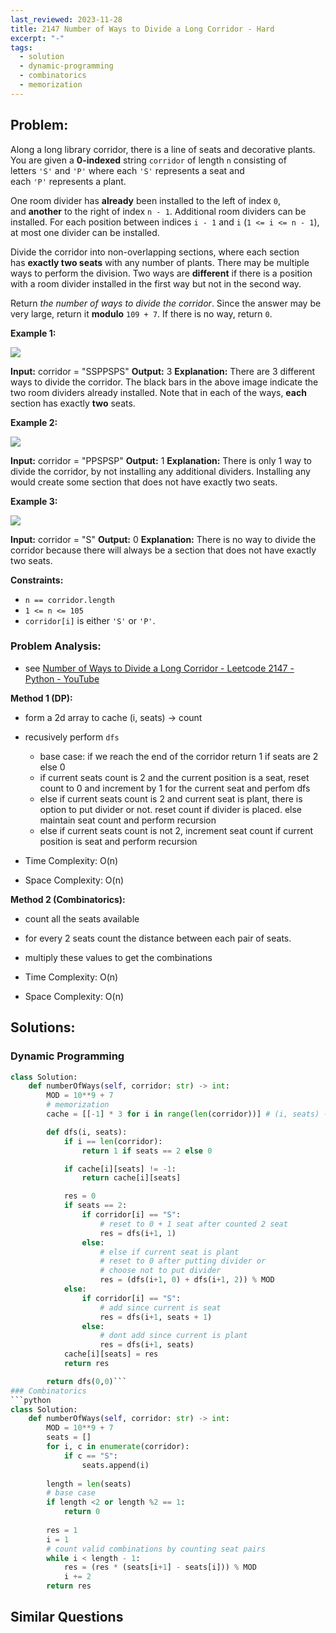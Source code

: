 ```yaml
---
last_reviewed: 2023-11-28
title: 2147 Number of Ways to Divide a Long Corridor - Hard
excerpt: "-"
tags:
  - solution
  - dynamic-programming
  - combinatorics
  - memorization
---
```

## Problem:
Along a long library corridor, there is a line of seats and decorative plants. You are given a **0-indexed** string `corridor` of length `n` consisting of letters `'S'` and `'P'` where each `'S'` represents a seat and each `'P'` represents a plant.

One room divider has **already** been installed to the left of index `0`, and **another** to the right of index `n - 1`. Additional room dividers can be installed. For each position between indices `i - 1` and `i` (`1 <= i <= n - 1`), at most one divider can be installed.

Divide the corridor into non-overlapping sections, where each section has **exactly two seats** with any number of plants. There may be multiple ways to perform the division. Two ways are **different** if there is a position with a room divider installed in the first way but not in the second way.

Return _the number of ways to divide the corridor_. Since the answer may be very large, return it **modulo** `109 + 7`. If there is no way, return `0`.

**Example 1:**

![](https://assets.leetcode.com/uploads/2021/12/04/1.png)

**Input:** corridor = "SSPPSPS"
**Output:** 3
**Explanation:** There are 3 different ways to divide the corridor.
The black bars in the above image indicate the two room dividers already installed.
Note that in each of the ways, **each** section has exactly **two** seats.

**Example 2:**

![](https://assets.leetcode.com/uploads/2021/12/04/2.png)

**Input:** corridor = "PPSPSP"
**Output:** 1
**Explanation:** There is only 1 way to divide the corridor, by not installing any additional dividers.
Installing any would create some section that does not have exactly two seats.

**Example 3:**

![](https://assets.leetcode.com/uploads/2021/12/12/3.png)

**Input:** corridor = "S"
**Output:** 0
**Explanation:** There is no way to divide the corridor because there will always be a section that does not have exactly two seats.

**Constraints:**

- `n == corridor.length`
- `1 <= n <= 105`
- `corridor[i]` is either `'S'` or `'P'`.

### Problem Analysis:
- see [Number of Ways to Divide a Long Corridor - Leetcode 2147 - Python - YouTube](https://www.youtube.com/watch?v=YOTjCd4Eyhc&t=1150s)

**Method 1 (DP):**
- form a 2d array to cache (i, seats) -> count
- recusively perform `dfs`
	- base case: if we reach the end of the corridor return 1 if seats are 2 else 0
	- if current seats count is 2 and the current position is a seat, reset count to 0 and increment by 1 for the current seat and perfom dfs
	- else if current seats count is 2 and current seat is plant, there is option to put divider or not. reset count if divider is placed. else maintain seat count and perform recursion
	- else if current seats count is not 2, increment seat count if current position is seat and perform recursion
	
- Time Complexity: O(n)
- Space Complexity: O(n)

**Method 2 (Combinatorics):**
- count all the seats available
- for every 2 seats count the distance between each pair of seats.
- multiply these values to get the combinations

- Time Complexity: O(n)
- Space Complexity: O(n)

## Solutions:
### Dynamic Programming

```python
class Solution:
    def numberOfWays(self, corridor: str) -> int:
        MOD = 10**9 + 7 
        # memorization
        cache = [[-1] * 3 for i in range(len(corridor))] # (i, seats) -> count

        def dfs(i, seats):
            if i == len(corridor):
                return 1 if seats == 2 else 0

            if cache[i][seats] != -1:
                return cache[i][seats]

            res = 0
            if seats == 2:
                if corridor[i] == "S":
                    # reset to 0 + 1 seat after counted 2 seat
                    res = dfs(i+1, 1)
                else:
                    # else if current seat is plant
                    # reset to 0 after putting divider or
                    # choose not to put divider
                    res = (dfs(i+1, 0) + dfs(i+1, 2)) % MOD
            else:
                if corridor[i] == "S":
                    # add since current is seat
                    res = dfs(i+1, seats + 1)
                else:
                    # dont add since current is plant
                    res = dfs(i+1, seats)
            cache[i][seats] = res
            return res

        return dfs(0,0)```
### Combinatorics
```python
class Solution:
    def numberOfWays(self, corridor: str) -> int:
        MOD = 10**9 + 7 
        seats = []
        for i, c in enumerate(corridor):
            if c == "S":
                seats.append(i)
        
        length = len(seats)
        # base case
        if length <2 or length %2 == 1:
            return 0
        
        res = 1
        i = 1
        # count valid combinations by counting seat pairs
        while i < length - 1:
            res = (res * (seats[i+1] - seats[i])) % MOD
            i += 2
        return res

```
## Similar Questions